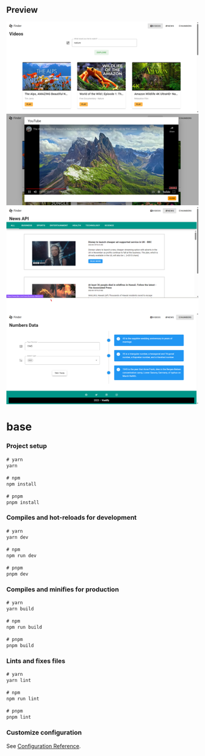 ## Preview



![Screenshot 2023-08-11 180845.png](src%2Fassets%2FScreenshot%202023-08-11%20180845.png)
![Screenshot 2023-08-11 181005.png](src%2Fassets%2FScreenshot%202023-08-11%20181005.png)
![Screenshot 2023-08-11 175225.png](src%2Fassets%2FScreenshot%202023-08-11%20175225.png)
![Screenshot 2023-08-11 175537.png](src%2Fassets%2FScreenshot%202023-08-11%20175537.png)




# base

### Project setup

```
# yarn
yarn

# npm
npm install

# pnpm
pnpm install
```

### Compiles and hot-reloads for development

```
# yarn
yarn dev

# npm
npm run dev

# pnpm
pnpm dev
```

### Compiles and minifies for production

```
# yarn
yarn build

# npm
npm run build

# pnpm
pnpm build
```

### Lints and fixes files

```
# yarn
yarn lint

# npm
npm run lint

# pnpm
pnpm lint
```

### Customize configuration

See [Configuration Reference](https://vitejs.dev/config/).

